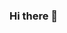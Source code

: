 ### Hi there 👋

<!--
**GuiilhermeLsantos/GuiilhermeLsantos** is a ✨ _special_ ✨ repository because its `README.md` (this file) appears on your GitHub profile.

### Olá, me chamo Guilherme! seja bem vindo👋


Here are some ideas to get you started:

- 💻 Estudante de Desenvolvimento

- 🌱 I’m currently learning: Analise e Desenvolvimento de Sistemas.
- 📫 How to reach me: guilherme1907lima@gmail.com
